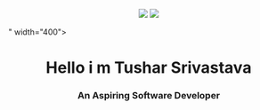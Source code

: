 <p align="center">
  <img src="<p align="center">
  <img src="https://your-image-address.com/image.png">
</p>" width="400">
<p>
<h1 align="center">Hello i m Tushar Srivastava</h1>
<h3 align="center">An Aspiring Software Developer</h3>

<!--
**Tusharsrivastava001/Tusharsrivastava001** is a ✨ _special_ ✨ repository because its `README.md` (this file) appears on your GitHub profile.

Here are some ideas to get you started:

- 🔭 I’m currently working on ...
- 🌱 I’m currently learning ...
- 👯 I’m looking to collaborate on ...
- 🤔 I’m looking for help with ...
- 💬 Ask me about ...
- 📫 How to reach me: ...
- 😄 Pronouns: ...
- ⚡ Fun fact: ...
-->
